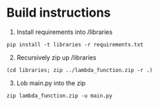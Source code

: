 # Build instructions

1. Install requirements into /libraries

`pip install -t libraries -r requirements.txt`

2. Recursively zip up /libraries

`(cd libraries; zip ../lambda_function.zip -r .)`

3. Lob main.py into the zip

`zip lambda_function.zip -u main.py`

